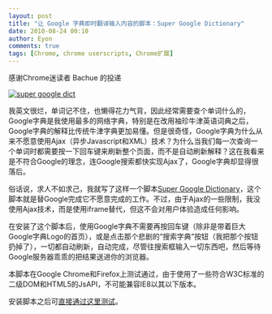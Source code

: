 ```yaml
---
layout: post
title: "让 Google 字典即时翻译输入内容的脚本：Super Google Dictionary"
date: 2010-08-24 00:10
author: Eyon
comments: true
tags: [Chrome, chrome userscripts, Chrome扩展]
---
```

感谢Chrome迷读者 Bachue 的投递

<a href="http://img.chromi.org/2010/08/super-google-dict.png">![](http://img.chromi.org/2010/08/super-google-dict-550x273.png "super google dict")</a>

我英文很烂，单词记不住，也懒得花力气背，因此经常需要查个单词什么的，Google字典是我使用最多的网络字典，特别是在改用袖珍牛津英语词典之后，Google字典的解释比传统牛津字典更加易懂。但是很奇怪，Google字典为什么从来不愿意使用Ajax（异步Javascript和XML）技术？为什么当我们每一次查询一个单词时都需要按一下回车键来刷新整个页面，而不是自动刷新解释？这在我看来是不符合Google的理念，连Google搜索都快实现Ajax了，Google字典却显得很落后。

俗话说，求人不如求己，我就写了这样一个脚本[Super Google Dictionary](http://userscripts.org/scripts/show/84200)，这个脚本就是替Google完成它不愿意完成的工作。不过，由于Ajax的一些限制，我没使用Ajax技术，而是使用iframe替代，但这不会对用户体验造成任何影响。

在安装了这个脚本后，使用Google字典不需要再按回车键（除非是带着巨大Google字典Logo的首页），或是点击那个悲剧的“搜索字典”按钮（我把那个按钮扔掉了），一切都自动刷新，自动完成，尽管往搜索框输入一切东西吧，然后等待Google服务器乖乖的把结果送进你的浏览器。

本脚本在Google Chrome和Firefox上测试通过，由于使用了一些符合W3C标准的二级DOM和HTML5的JsAPI，不可能兼容IE8以其以下版本。

安装脚本之后可[直接通过这里测试](http://www.google.com.hk/dictionary?langpair=en|zh-CN&q=+&hl=zh-CN&aq=f)。

